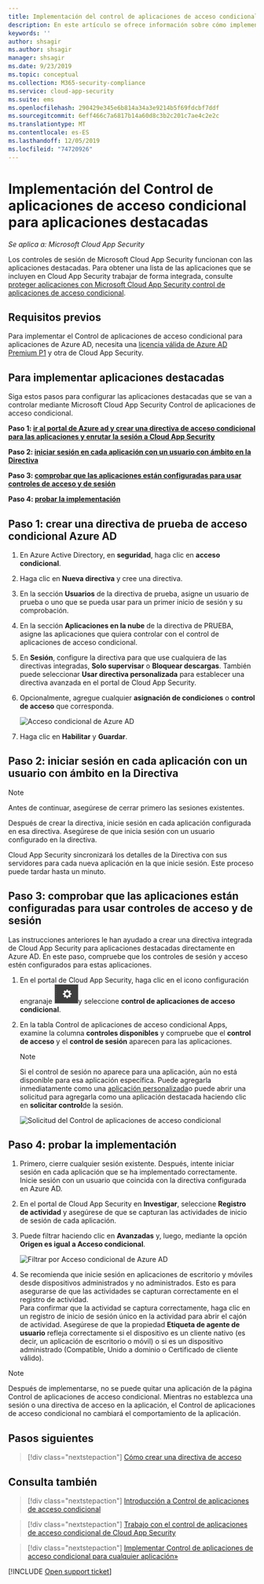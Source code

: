 ```yaml
---
title: Implementación del control de aplicaciones de acceso condicional para aplicaciones de Azure AD
description: En este artículo se ofrece información sobre cómo implementar las características del proxy inverso de control de aplicaciones de acceso condicional de Microsoft Cloud App Security para aplicaciones de Azure AD.
keywords: ''
author: shsagir
ms.author: shsagir
manager: shsagir
ms.date: 9/23/2019
ms.topic: conceptual
ms.collection: M365-security-compliance
ms.service: cloud-app-security
ms.suite: ems
ms.openlocfilehash: 290429e345e6b814a34a3e9214b5f69fdcbf7ddf
ms.sourcegitcommit: 6eff466c7a6817b14a60d8c3b2c201c7ae4c2e2c
ms.translationtype: MT
ms.contentlocale: es-ES
ms.lasthandoff: 12/05/2019
ms.locfileid: "74720926"
---
```

# <a name="deploy-conditional-access-app-control-for-featured-apps"></a>Implementación del Control de aplicaciones de acceso condicional para aplicaciones destacadas

*Se aplica a: Microsoft Cloud App Security*

Los controles de sesión de Microsoft Cloud App Security funcionan con las aplicaciones destacadas. Para obtener una lista de las aplicaciones que se incluyen en Cloud App Security trabajar de forma integrada, consulte [proteger aplicaciones con Microsoft Cloud App Security control de aplicaciones de acceso condicional](proxy-intro-aad.md#featured-apps).

## <a name="prerequisites"></a>Requisitos previos

Para implementar el Control de aplicaciones de acceso condicional para aplicaciones de Azure AD, necesita una [licencia válida de Azure AD Premium P1](https://docs.microsoft.com/azure/active-directory/license-users-groups) y otra de Cloud App Security.

## <a name="to-deploy-featured-apps"></a>Para implementar aplicaciones destacadas

Siga estos pasos para configurar las aplicaciones destacadas que se van a controlar mediante Microsoft Cloud App Security Control de aplicaciones de acceso condicional.

**Paso 1: [ir al portal de Azure ad y crear una directiva de acceso condicional para las aplicaciones y enrutar la sesión a Cloud App Security](#add-azure-ad)**

**Paso 2: [iniciar sesión en cada aplicación con un usuario con ámbito en la Directiva](#sign-in-scoped)**

**Paso 3: [comprobar que las aplicaciones están configuradas para usar controles de acceso y de sesión](#portal)**

**Paso 4: [probar la implementación](#test)**

## Paso 1: crear una directiva de prueba de acceso condicional Azure AD<a name="add-azure-ad"></a>

1. En Azure Active Directory, en **seguridad**, haga clic en **acceso condicional**.

1. Haga clic en **Nueva directiva** y cree una directiva.

1. En la sección **Usuarios** de la directiva de prueba, asigne un usuario de prueba o uno que se pueda usar para un primer inicio de sesión y su comprobación.

1. En la sección **Aplicaciones en la nube** de la directiva de PRUEBA, asigne las aplicaciones que quiera controlar con el control de aplicaciones de acceso condicional.

1. En **Sesión**, configure la directiva para que use cualquiera de las directivas integradas, **Solo supervisar** o **Bloquear descargas**. También puede seleccionar **Usar directiva personalizada** para establecer una directiva avanzada en el portal de Cloud App Security.

1. Opcionalmente, agregue cualquier **asignación de condiciones** o **control de acceso** que corresponda.

    ![Acceso condicional de Azure AD](media/azure-ad-caac-policy.png)

1. Haga clic en **Habilitar** y **Guardar**.

## Paso 2: iniciar sesión en cada aplicación con un usuario con ámbito en la Directiva<a name="sign-in-scoped"></a>

> [!NOTE]
> Antes de continuar, asegúrese de cerrar primero las sesiones existentes.

Después de crear la directiva, inicie sesión en cada aplicación configurada en esa directiva. Asegúrese de que inicia sesión con un usuario configurado en la directiva.

Cloud App Security sincronizará los detalles de la Directiva con sus servidores para cada nueva aplicación en la que inicie sesión. Este proceso puede tardar hasta un minuto.

## Paso 3: comprobar que las aplicaciones están configuradas para usar controles de acceso y de sesión<a name="portal"></a>

Las instrucciones anteriores le han ayudado a crear una directiva integrada de Cloud App Security para aplicaciones destacadas directamente en Azure AD. En este paso, compruebe que los controles de sesión y acceso estén configurados para estas aplicaciones.

1. En el portal de Cloud App Security, haga clic en el icono configuración engranaje ![configuración](media/settings-icon.png "icono de configuración")y seleccione **control de aplicaciones de acceso condicional**.

1. En la tabla Control de aplicaciones de acceso condicional Apps, examine la columna **controles disponibles** y compruebe que el **control de acceso** y el **control de sesión** aparecen para las aplicaciones.

    > [!NOTE]
    > Si el control de sesión no aparece para una aplicación, aún no está disponible para esa aplicación específica. Puede agregarla inmediatamente como una [aplicación personalizada](proxy-deployment-any-app.md)o puede abrir una solicitud para agregarla como una aplicación destacada haciendo clic en **solicitar control**de la sesión.
    >
    >![Solicitud del Control de aplicaciones de acceso condicional](media/caac-request.png)

## Paso 4: probar la implementación<a name="test"></a>

1. Primero, cierre cualquier sesión existente. Después, intente iniciar sesión en cada aplicación que se ha implementado correctamente. Inicie sesión con un usuario que coincida con la directiva configurada en Azure AD.

1. En el portal de Cloud App Security en **Investigar**, seleccione **Registro de actividad** y asegúrese de que se capturan las actividades de inicio de sesión de cada aplicación.

1. Puede filtrar haciendo clic en **Avanzadas** y, luego, mediante la opción **Origen es igual a Acceso condicional**.

    ![Filtrar por Acceso condicional de Azure AD](media/sso-logon.png)

1. Se recomienda que inicie sesión en aplicaciones de escritorio y móviles desde dispositivos administrados y no administrados. Esto es para asegurarse de que las actividades se capturan correctamente en el registro de actividad.<br />
Para confirmar que la actividad se captura correctamente, haga clic en un registro de inicio de sesión único en la actividad para abrir el cajón de actividad. Asegúrese de que la propiedad **Etiqueta de agente de usuario** refleja correctamente si el dispositivo es un cliente nativo (es decir, un aplicación de escritorio o móvil) o si es un dispositivo administrado (Compatible, Unido a dominio o Certificado de cliente válido).

> [!NOTE]
> Después de implementarse, no se puede quitar una aplicación de la página Control de aplicaciones de acceso condicional. Mientras no establezca una sesión o una directiva de acceso en la aplicación, el Control de aplicaciones de acceso condicional no cambiará el comportamiento de la aplicación.

## <a name="next-steps"></a>Pasos siguientes

> [!div class="nextstepaction"]
> [Cómo crear una directiva de acceso](access-policy-aad.md)

## <a name="see-also"></a>Consulta también

> [!div class="nextstepaction"]
> [Introducción a Control de aplicaciones de acceso condicional](proxy-intro-aad.md)

> [!div class="nextstepaction"]
> [Trabajo con el control de aplicaciones de acceso condicional de Cloud App Security](proxy-intro-aad.md)

> [!div class="nextstepaction"]
> [Implementar Control de aplicaciones de acceso condicional para cualquier aplicación»](proxy-deployment-any-app.md)

[!INCLUDE [Open support ticket](includes/support.md)]

